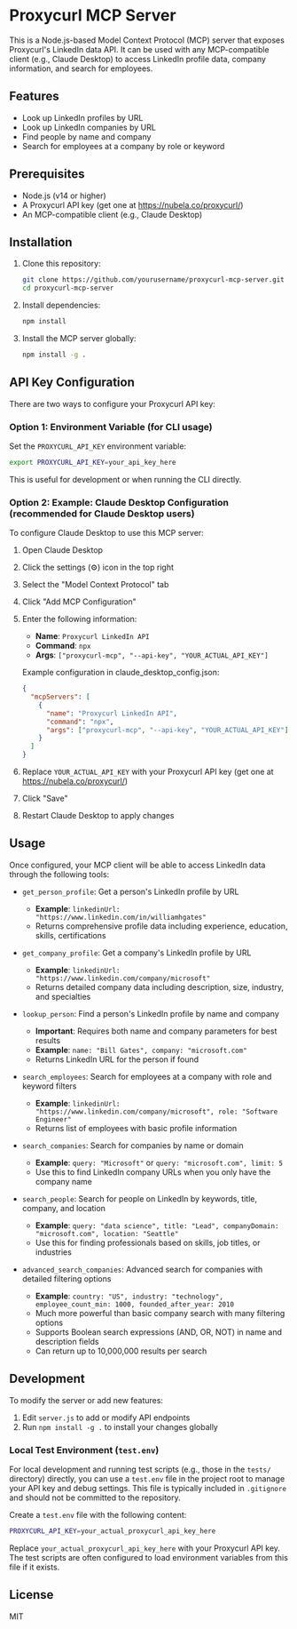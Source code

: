 # Proxycurl MCP Server

This is a Node.js-based Model Context Protocol (MCP) server that exposes Proxycurl's LinkedIn data API. It can be used with any MCP-compatible client (e.g., Claude Desktop) to access LinkedIn profile data, company information, and search for employees.

## Features

- Look up LinkedIn profiles by URL
- Look up LinkedIn companies by URL
- Find people by name and company
- Search for employees at a company by role or keyword

## Prerequisites

- Node.js (v14 or higher)
- A Proxycurl API key (get one at https://nubela.co/proxycurl/)
- An MCP-compatible client (e.g., Claude Desktop)

## Installation

1. Clone this repository:
   ```bash
   git clone https://github.com/yourusername/proxycurl-mcp-server.git
   cd proxycurl-mcp-server
   ```

2. Install dependencies:
   ```bash
   npm install
   ```

3. Install the MCP server globally:
   ```bash
   npm install -g .
   ```

## API Key Configuration

There are two ways to configure your Proxycurl API key:

### Option 1: Environment Variable (for CLI usage)

Set the `PROXYCURL_API_KEY` environment variable:

```bash
export PROXYCURL_API_KEY=your_api_key_here
```

This is useful for development or when running the CLI directly.

### Option 2: Example: Claude Desktop Configuration (recommended for Claude Desktop users)

To configure Claude Desktop to use this MCP server:

1. Open Claude Desktop
2. Click the settings (⚙️) icon in the top right
3. Select the "Model Context Protocol" tab
4. Click "Add MCP Configuration"
5. Enter the following information:
   - **Name**: `Proxycurl LinkedIn API`
   - **Command**: `npx`
   - **Args**: `["proxycurl-mcp", "--api-key", "YOUR_ACTUAL_API_KEY"]`

   Example configuration in claude_desktop_config.json:
   ```json
   {
     "mcpServers": [
       {
         "name": "Proxycurl LinkedIn API",
         "command": "npx",
         "args": ["proxycurl-mcp", "--api-key", "YOUR_ACTUAL_API_KEY"]
       }
     ]
   }
   ```

6. Replace `YOUR_ACTUAL_API_KEY` with your Proxycurl API key (get one at https://nubela.co/proxycurl/)
7. Click "Save"
8. Restart Claude Desktop to apply changes

## Usage

Once configured, your MCP client will be able to access LinkedIn data through the following tools:

- `get_person_profile`: Get a person's LinkedIn profile by URL
  - **Example**: `linkedinUrl: "https://www.linkedin.com/in/williamhgates"`
  - Returns comprehensive profile data including experience, education, skills, certifications

- `get_company_profile`: Get a company's LinkedIn profile by URL
  - **Example**: `linkedinUrl: "https://www.linkedin.com/company/microsoft"`
  - Returns detailed company data including description, size, industry, and specialties

- `lookup_person`: Find a person's LinkedIn profile by name and company
  - **Important**: Requires both name and company parameters for best results
  - **Example**: `name: "Bill Gates", company: "microsoft.com"` 
  - Returns LinkedIn URL for the person if found

- `search_employees`: Search for employees at a company with role and keyword filters
  - **Example**: `linkedinUrl: "https://www.linkedin.com/company/microsoft", role: "Software Engineer"`
  - Returns list of employees with basic profile information

- `search_companies`: Search for companies by name or domain
  - **Example**: `query: "Microsoft"` or `query: "microsoft.com", limit: 5`
  - Use this to find LinkedIn company URLs when you only have the company name

- `search_people`: Search for people on LinkedIn by keywords, title, company, and location
  - **Example**: `query: "data science", title: "Lead", companyDomain: "microsoft.com", location: "Seattle"`
  - Use this for finding professionals based on skills, job titles, or industries

- `advanced_search_companies`: Advanced search for companies with detailed filtering options
  - **Example**: `country: "US", industry: "technology", employee_count_min: 1000, founded_after_year: 2010`
  - Much more powerful than basic company search with many filtering options
  - Supports Boolean search expressions (AND, OR, NOT) in name and description fields
  - Can return up to 10,000,000 results per search

## Development

To modify the server or add new features:

1. Edit `server.js` to add or modify API endpoints
2. Run `npm install -g .` to install your changes globally

### Local Test Environment (`test.env`)

For local development and running test scripts (e.g., those in the `tests/` directory) directly, you can use a `test.env` file in the project root to manage your API key and debug settings. This file is typically included in `.gitignore` and should not be committed to the repository.

Create a `test.env` file with the following content:

```bash
PROXYCURL_API_KEY=your_actual_proxycurl_api_key_here
```

Replace `your_actual_proxycurl_api_key_here` with your Proxycurl API key. The test scripts are often configured to load environment variables from this file if it exists.

## License

MIT
